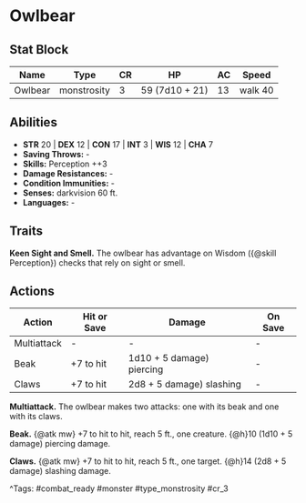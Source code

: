 # Owlbear

## Stat Block

| Name | Type | CR | HP | AC | Speed |
|------|------|----|----|----|-------|
| Owlbear | monstrosity | 3 | 59 (7d10 + 21) | 13 | walk 40 |

## Abilities

- **STR** 20 | **DEX** 12 | **CON** 17 | **INT** 3 | **WIS** 12 | **CHA** 7
- **Saving Throws:** -  
- **Skills:** Perception ++3  
- **Damage Resistances:** -  
- **Condition Immunities:** -  
- **Senses:** darkvision 60 ft.  
- **Languages:** -

## Traits

**Keen Sight and Smell.** The owlbear has advantage on Wisdom ({@skill Perception}) checks that rely on sight or smell.


## Actions

| Action | Hit or Save | Damage | On Save |
|--------|--------------|--------|----------|
| Multiattack | - | - | - |
| Beak | +7 to hit | 1d10 + 5 damage) piercing | - |
| Claws | +7 to hit | 2d8 + 5 damage) slashing | - |

**Multiattack.** The owlbear makes two attacks: one with its beak and one with its claws.

**Beak.** {@atk mw} +7 to hit to hit, reach 5 ft., one creature. {@h}10 (1d10 + 5 damage) piercing damage.

**Claws.** {@atk mw} +7 to hit to hit, reach 5 ft., one target. {@h}14 (2d8 + 5 damage) slashing damage.


^Tags: #combat_ready #monster #type_monstrosity #cr_3